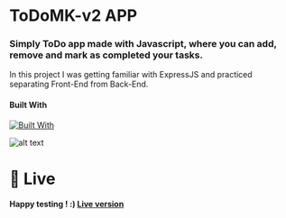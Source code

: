 # ToDoMK-v2 APP


### Simply ToDo app made with Javascript, where you can add, remove and mark as completed your tasks.
In this project I was getting familiar with ExpressJS and practiced separating Front-End from Back-End.
#### Built With
[![Built With](https://skillicons.dev/icons?i=js,html,css,express)](https://skillicons.dev)

  
  
![alt text](https://s4.gifyu.com/images/ezgif.com-gif-maker-28a037ef7ef88c95b.gif)
  
  
 # 🚀 Live
 #### Happy testing ! :) <a href="https://todo-mk-v2.herokuapp.com/">Live version<a>

